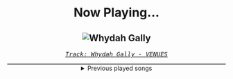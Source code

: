 <div align="center"> 
<h1>Now Playing...</h1>

![Whydah Gally](https://i.scdn.co/image/ab67616d00001e02b994aa5d8ea2fbd739c478ad)
--
_<samp><a href="https://open.spotify.com/track/1SRBNsOZQDFQAiqDHRqSyq">Track: Whydah Gally - VENUES</a></samp>_

<div style="border: 1px #4B5054 solid"></div>
<details>
  <summary>
    Previous played songs
  </summary>
  <table>
    <thead>
      <tr>
        <th>
          Artist
        </th>
        <th>
          Song
        </th>
        <th>
          Link
        </th>
      </tr>
    </thead>
    <tbody>
      <tr><td>VENUES</td><td>Whydah Gally</td><td><a href="https://open.spotify.com/track/1SRBNsOZQDFQAiqDHRqSyq">https://open.spotify.com/track/1SRBNsOZQDFQAiqDHRqSyq</a></td></tr><tr><td>VENUES</td><td>Mountains</td><td><a href="https://open.spotify.com/track/6dSGGZz9kJjgydsPmySwpI">https://open.spotify.com/track/6dSGGZz9kJjgydsPmySwpI</a></td></tr><tr><td>VENUES</td><td>Uncaged Birds</td><td><a href="https://open.spotify.com/track/5Gl2rByoThAlKrEBiFHXJy">https://open.spotify.com/track/5Gl2rByoThAlKrEBiFHXJy</a></td></tr><tr><td>VENUES</td><td>Deceptive Faces</td><td><a href="https://open.spotify.com/track/7kxQBVWgJ2g4aW3tpxHQSG">https://open.spotify.com/track/7kxQBVWgJ2g4aW3tpxHQSG</a></td></tr><tr><td>VENUES</td><td>Rite of Passage</td><td><a href="https://open.spotify.com/track/3C4QfZMtIz7Ykcp6HkqYNw">https://open.spotify.com/track/3C4QfZMtIz7Ykcp6HkqYNw</a></td></tr><tr><td>VENUES</td><td>Our Destiny</td><td><a href="https://open.spotify.com/track/0avmiYt76pvlq1OP8qjjN1">https://open.spotify.com/track/0avmiYt76pvlq1OP8qjjN1</a></td></tr><tr><td>VENUES</td><td>Into the Fire</td><td><a href="https://open.spotify.com/track/53QHHSLqRoCWVlW2JV3toV">https://open.spotify.com/track/53QHHSLqRoCWVlW2JV3toV</a></td></tr><tr><td>VENUES</td><td>Down Below</td><td><a href="https://open.spotify.com/track/0pzgtng4yajuKMblWAGm3s">https://open.spotify.com/track/0pzgtng4yajuKMblWAGm3s</a></td></tr><tr><td>VENUES</td><td>Shifting Colors</td><td><a href="https://open.spotify.com/track/2Qvu5NLqumb4LvWO2oF7KD">https://open.spotify.com/track/2Qvu5NLqumb4LvWO2oF7KD</a></td></tr><tr><td>VENUES</td><td>Razorblade Teeth</td><td><a href="https://open.spotify.com/track/20iX1Cug8NlkNc6uctrGB8">https://open.spotify.com/track/20iX1Cug8NlkNc6uctrGB8</a></td></tr><tr><td>VENUES</td><td>Reflections</td><td><a href="https://open.spotify.com/track/1MpldWf5x5dtJrH7bi28qG">https://open.spotify.com/track/1MpldWf5x5dtJrH7bi28qG</a></td></tr><tr><td>VENUES</td><td>Haunted House</td><td><a href="https://open.spotify.com/track/24QfnvoeDNunEhIgxxCbPA">https://open.spotify.com/track/24QfnvoeDNunEhIgxxCbPA</a></td></tr><tr><td>VENUES</td><td>Cravings</td><td><a href="https://open.spotify.com/track/5xj5hEu2XHEtLLLq8XOiPm">https://open.spotify.com/track/5xj5hEu2XHEtLLLq8XOiPm</a></td></tr><tr><td>VENUES</td><td>Reflections</td><td><a href="https://open.spotify.com/track/1MpldWf5x5dtJrH7bi28qG">https://open.spotify.com/track/1MpldWf5x5dtJrH7bi28qG</a></td></tr><tr><td>VENUES</td><td>Haunted House</td><td><a href="https://open.spotify.com/track/24QfnvoeDNunEhIgxxCbPA">https://open.spotify.com/track/24QfnvoeDNunEhIgxxCbPA</a></td></tr><tr><td>VENUES</td><td>Cravings</td><td><a href="https://open.spotify.com/track/5xj5hEu2XHEtLLLq8XOiPm">https://open.spotify.com/track/5xj5hEu2XHEtLLLq8XOiPm</a></td></tr><tr><td>VENUES</td><td>Reflections</td><td><a href="https://open.spotify.com/track/1MpldWf5x5dtJrH7bi28qG">https://open.spotify.com/track/1MpldWf5x5dtJrH7bi28qG</a></td></tr><tr><td>VENUES</td><td>Haunted House</td><td><a href="https://open.spotify.com/track/24QfnvoeDNunEhIgxxCbPA">https://open.spotify.com/track/24QfnvoeDNunEhIgxxCbPA</a></td></tr><tr><td>Emil Bulls</td><td>You Should See Me in a Crown</td><td><a href="https://open.spotify.com/track/11K78QdgF5FMrqjs8tJBOg">https://open.spotify.com/track/11K78QdgF5FMrqjs8tJBOg</a></td></tr><tr><td>Emil Bulls</td><td>You Should See Me in a Crown</td><td><a href="https://open.spotify.com/track/11K78QdgF5FMrqjs8tJBOg">https://open.spotify.com/track/11K78QdgF5FMrqjs8tJBOg</a></td></tr>
    </tbody>
  </table>
</details>

</div>
